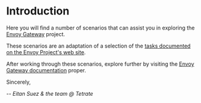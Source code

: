 # Introduction

Here you will find a number of scenarios that can assist you in exploring the [Envoy Gateway](https://gateway.envoyproxy.io/) project.

These scenarios are an adaptation of a selection of the [tasks documented on the Envoy Project's web site](https://gateway.envoyproxy.io/docs/tasks/).

After working through these scenarios, explore further by visiting the [Envoy Gateway documentation](https://gateway.envoyproxy.io/docs/) proper.

Sincerely,

_-- Eitan Suez & the team @ Tetrate_

